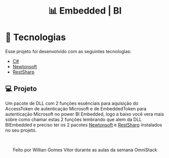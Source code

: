 <h1 align="center">
 📊 <strong>Embedded | BI</strong>
</h1>

# :rocket: Tecnologias
Esse projeto foi desenvolvido com as seguintes tecnologias:

- [C#](https://docs.microsoft.com/pt-br/dotnet/csharp/)
- [Newtonsoft](https://www.newtonsoft.com/json)
- [RestSharp](http://restsharp.org/)

## 💻 Projeto
Um pacote de DLL com 2 funções essênciais para aquisição do AccessToken de autenticação Microsoft e de EmbeddedToken para autenticação Microsoft no power BI Embedded, logo a baixo você vera mais sobre como chamar estas 2 funções lembrando que alem da DLL BIEmbedded e preciso ter os 2 pacotes [Newtonsoft](https://www.newtonsoft.com/json) e [RestSharp](http://restsharp.org/) instalados no seu projeto.




<br/>
<p align="center">Feito por Willian Gomes Vitor durante as aulas da semana OmniStack</center>


